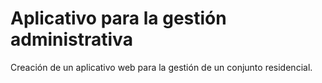 # Aplicativo para la gestión administrativa

Creación de un aplicativo web para la gestión de un conjunto residencial. 
